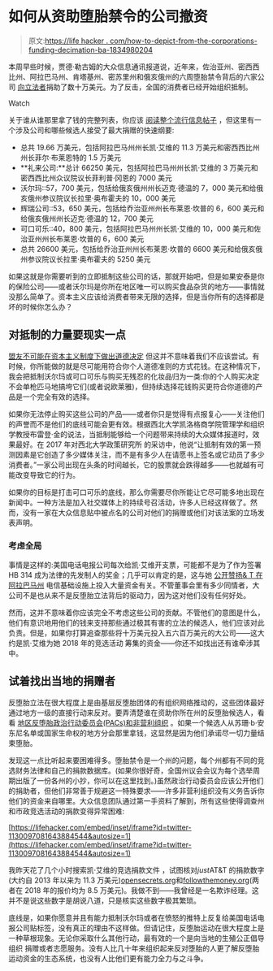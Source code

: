 # 如何从资助堕胎禁令的公司撤资

> 原文:[https://life hacker . com/how-to-depict-from-the-corporations-funding-decimation-ba-1834980204](https://lifehacker.com/how-to-divest-from-the-corporations-funding-abortion-ba-1834980204)

本周早些时候，贾德·勒古姆的大众信息通讯报道说，近年来，佐治亚州、密西西比州、阿拉巴马州、肯塔基州、密苏里州和俄亥俄州的六周堕胎禁令背后的六家公司 [向立法者](https://popular.info/p/these-six-corporations-are-financing)捐助了数十万美元。为了反击，全国的消费者已经开始组织抵制。

Watch

关于谁从谁那里拿了钱的完整列表，你应该 [阅读整个流行信息帖子](https://popular.info/p/these-six-corporations-are-financing) ，但这里有一个涉及公司和哪些候选人接受了最大捐赠的快速纲要:

*   总共 19.66 万美元，包括阿拉巴马州州长凯·艾维的 11.3 万美元和密西西比州州长菲尔·布莱恩特的 1.5 万美元
*   **礼来公司:**总计 66250 美元，包括阿拉巴马州州长凯·艾维的 3 万美元和密西西比州众议院议长菲利普·冈恩的 7000 美元
*   沃尔玛::57，700 美元，包括给俄亥俄州州长迈克·德温的 7，000 美元和给俄亥俄州参议院议长拉里·奥布霍夫的 10，000 美元
*   辉瑞公司::53，650 美元，包括给乔治亚州州长布莱恩·坎普的 6，600 美元和给俄亥俄州州长迈克·德温的 12，700 美元
*   可口可乐::40，800 美元，包括阿拉巴马州州长凯·艾维的 10，000 美元和佐治亚州州长布莱恩·坎普的 6，600 美元
*   总共 26600 美元，包括给乔治亚州州长布莱恩·坎普的 6600 美元和给俄亥俄州参议院议长拉里·奥布霍夫的 5250 美元

如果这就是你需要听到的立即抵制这些公司的话，那就开始吧，但是如果安泰是你的保险公司——或者沃尔玛是你所在地区唯一可以购买食品杂货的地方——事情就没那么简单了。资本主义应该给消费者带来无限的选择，但是当你所有的选择都是坏的时候你怎么办？

## **对抵制的力量要现实一点**

[盟友不可能在资本主义制度下做出道德决定](https://twocents.lifehacker.com/is-there-such-a-thing-as-a-morally-sound-investment-1821744515?_ga=2.182877413.25381506.1558619426-378801002.1558619426) 但这并不意味着我们不应该尝试。有时候，你所能做的就是尽可能用符合你个人道德准则的方式花钱。在这种情况下，我会把抵制沃尔玛或可口可乐与购买无残忍的化妆品归为一类:你的个人购买决定不会单枪匹马地搞垮它们(或者说欧莱雅)，但持续选择花钱购买更符合你道德的产品是一个完全有效的选择。

如果你无法停止购买这些公司的产品——或者你只是觉得有点报复心——关注他们的声誉而不是他们的底线可能会更有效。根据西北大学凯洛格商学院管理学和组织学教授布雷登·金的说法，当抵制能够给一个问题带来持续的大众媒体报道时，效果最好。在 2017 年对西北大学政策研究所 的采访中，他说“让抵制有效的第一预测因素是它创造了多少媒体关注，而不是有多少人在请愿书上签名或它动员了多少消费者。”一家公司出现在头条的时间越长，它的股票就会跌得越多——也就越有可能改变导致它的行为。

如果你的目标是打击可口可乐的底线，那么你需要尽你所能让它尽可能多地出现在新闻中。一种方法是加入社交媒体上的持续号召活动，许多人已经这样做了。然而，没有一家在大众信息贴中被点名的公司对他们的捐赠或他们对该法案的立场发表声明。

### **考虑全局**

事情是这样的:美国电话电报公司每次给凯·艾维开支票，可能都不是为了作为签署 HB 314 成为法律的先发制人的奖金；几乎可以肯定的是，这与她 [公开赞扬& T 在阿拉巴马州](https://www.bcatoday.org/att-alabama-invests-more-than-1-2-billion-for-wireless-and-wired-networks/) 电信基础设施上投入大量资金有关。不管董事会里有多少同情者，大公司不是也从来不是反堕胎立法背后的驱动力，因为这对他们没有任何好处。

然而，这并不意味着你应该完全不考虑这些公司的贡献。不管他们的意图是什么，他们有意识地用他们的钱来支持那些通过极其有害的立法的候选人，他们应该对此负责。但是，如果你打算追查那些将十万美元投入五六百万美元的大公司——这大约是凯·艾维为她 2018 年的竞选活动 筹集的资金——你还不如找出还有谁牵涉其中。

## 试着找出当地的捐赠者

反堕胎立法在很大程度上是由基层反堕胎团体的有组织网络推动的，这些团体最好通过地方一级的直接行动来反对。要弄清楚谁在资助你所在州的反堕胎候选人，看看 [地区反堕胎政治行动委员会(PACs)和非营利组织](https://lifehacker.com/discover-who-is-paying-for-political-ads-in-your-area-1833219053) 。如果一个候选人从苏珊·b·安东尼名单或国家生命权的地方分会那里拿钱，这显然是因为他们承诺尽一切力量结束堕胎。

发现这一点比听起来要困难得多。堕胎禁令是一个州的问题，每个州都有不同的竞选财务法律和自己的捐款数据库。(如果你很好奇，全国州议会会议为每个选举周期出版了一份各州的小抄，你可以在这里找到。)虽然政治行动委员会应该公开他们的捐助者，但他们非常善于规避这一特殊要求——许多非营利组织没有义务告诉你他们的资金来自哪里。大众信息团队通过第一手资料了解到，所有这些使得调查州和市政竞选活动的捐款变得异常困难:

 [https://lifehacker.com/embed/inset/iframe?id=twitter-1130097081643884544&autosize=1](https://lifehacker.com/embed/inset/iframe?id=twitter-1130097081643884544&autosize=1) 

我昨天花了几个小时搜索凯·艾维的竞选捐款文件 ，试图核对*just*AT&T 的捐款数字(大约自 2013 年以来为 11.3 万美元)[opensecrets.org](https://www.opensecrets.org/)和[followthemoney.org](https://www.followthemoney.org/)(两者在 2018 年的报价均为 8.5 万美元)。我做不到——我曾经是一名欺诈经理。这并不是说这些数字是胡说八道，只是核实这些数字极其繁琐。

底线是，如果你愿意并且有能力抵制沃尔玛或者在愤怒的推特上反复给美国电话电报公司贴标签，没有真正的理由不这样做。但请记住，反堕胎运动在很大程度上是一种草根现象。无论你采取什么其他行动，最有效的一个是向当地的生殖公正倡导组织 捐赠或者志愿服务。没有人比几十年来组织起来反对堕胎的人更了解反堕胎运动资金的生态系统，也没有人比他们更有能力全力与之斗争。
